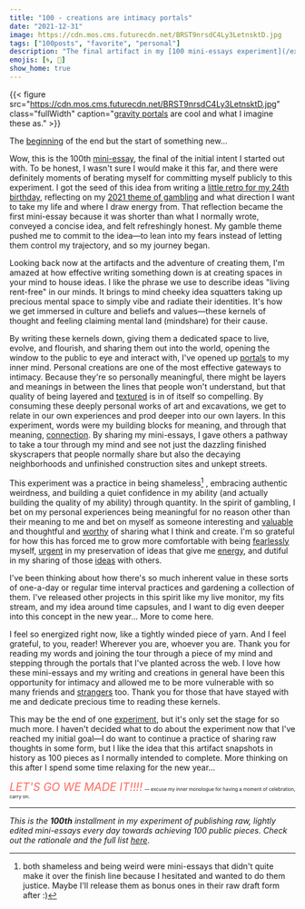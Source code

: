 ```yaml
---
title: "100 - creations are intimacy portals"
date: "2021-12-31"
image: https://cdn.mos.cms.futurecdn.net/BRST9nrsdC4Ly3LetnsktD.jpg
tags: ["100posts", "favorite", "personal"]
description: "The final artifact in my [100 mini-essays experiment](/experiments/100posts) exploring the intimacy of creations and the value of sharing your mind with the world."
emojis: [🌀, 🌌]
show_home: true
---
```


{{< figure src="https://cdn.mos.cms.futurecdn.net/BRST9nrsdC4Ly3LetnsktD.jpg" class="fullWidth" caption="[gravity portals](https://www.livescience.com/gravity-portals-solve-dark-matter-gamma-ray-mystery.html) are cool and what I imagine these as." >}}

The [beginning](/experiments/100posts/beginnings) of the end but the start of something new...

Wow, this is the 100th [mini-essay](/experiments/100posts), the final of the initial intent I started out with. To be honest, I wasn't sure I would make it this far, and there were definitely moments of berating myself for committing myself publicly to this experiment. I got the seed of this idea from writing a [little retro for my 24th birthday](/posts/mid-twenties), reflecting on my [2021 theme of gambling]() and what direction I want to take my life and where I draw energy from. That reflection became the first mini-essay because it was shorter than what I normally wrote, conveyed a concise idea, and felt refreshingly honest. My gamble theme pushed me to commit to the idea—to lean into my fears instead of letting them control my trajectory, and so my journey began.

Looking back now at the artifacts and the adventure of creating them, I'm amazed at how effective writing something down is at creating spaces in your mind to house ideas. I like the phrase we use to describe ideas "living rent-free" in our minds. It brings to mind cheeky idea squatters taking up precious mental space to simply vibe and radiate their identities. It's how we get immersed in culture and beliefs and values—these kernels of thought and feeling claiming mental land (mindshare) for their cause.

By writing these kernels down, giving them a dedicated space to live, evolve, and flourish, and sharing them out into the world, opening the window to the public to eye and interact with, I've opened up [portals](https://www.spencerchang.me/experiments/postal-portals/) to my inner mind. Personal creations are one of the most effective gateways to intimacy. Because they're so personally meaningful, there might be layers and meanings in between the lines that people won't understand, but that quality of being layered and [textured](/experiments/100posts/finding-texture) is in of itself so compelling. By consuming these deeply personal works of art and excavations, we get to relate in our own experiences and prod deeper into our own layers. In this experiment, words were my building blocks for meaning, and through that meaning, [connection](https://www.spencerchang.me/experiments/100posts/perception/). By sharing my mini-essays, I gave others a pathway to take a tour through my mind and see not just the dazzling finished skyscrapers that people normally share but also the decaying neighborhoods and unfinished construction sites and unkept streets. 

This experiment was a practice in being shameless[^1] , embracing authentic weirdness, and building a quiet confidence in my ability (and actually building the quality of my ability) through quantity. In the spirit of gambling, I bet on my personal experiences being meaningful for no reason other than their meaning to me and bet on myself as someone interesting and [valuable](https://www.spencerchang.me/experiments/100posts/dance/) and thoughtful and [worthy](https://www.spencerchang.me/experiments/100posts/soothing-fire/) of sharing what I think and create. I'm so grateful for how this has forced me to grow more comfortable with being [fearlessly](https://www.spencerchang.me/experiments/100posts/fear) myself, [urgent](https://www.spencerchang.me/experiments/100posts/urgency/) in my preservation of ideas that give me [energy](https://www.spencerchang.me/experiments/100posts/energy-liquidity/), and dutiful in my sharing of those [ideas](https://www.spencerchang.me/experiments/100posts/crazy-ideas/) with others.

[^1]: both shameless and being weird were mini-essays that didn't quite make it over the finish line because I hesitated and wanted to do them justice. Maybe I'll release them as bonus ones in their raw draft form after :)  

I've been thinking about how there's so much inherent value in these sorts of one-a-day or regular time interval practices and gardening a collection of them. I've released other projects in this spirit like my live monitor, my fits stream, and my idea around time capsules, and I want to dig even deeper into this concept in the new year... More to come here.

I feel so energized right now, like a tightly winded piece of yarn. And I feel grateful, to you, reader! Wherever you are, whoever you are. Thank you for reading my words and joining the tour through a piece of my mind and stepping through the portals that I've planted across the web. I love how these mini-essays and my writing and creations in general have been this opportunity for intimacy and allowed me to be more vulnerable with so many friends and [strangers](https://www.spencerchang.me/experiments/100posts/cafe-encounter/) too. Thank you for those that have stayed with me and dedicate precious time to reading these kernels. 

This may be the end of one [experiment](/experiments), but it's only set the stage for so much more. I haven't decided what to do about the experiment now that I've reached my initial goal—I do want to continue a practice of sharing raw thoughts in some form, but I like the idea that this artifact snapshots in history as 100 pieces as I normally intended to complete. More thinking on this after I spend some time relaxing for the new year...

<span style="font-size: 140%; color:#ff6a5c;">*LET'S GO WE MADE IT!!!!*</span> <span style="font-size: 60%;">— excuse my inner monologue for having a moment of celebration, carry on.</span>

---
*This is the **100th** installment in my experiment of publishing raw, lightly edited mini-essays every day towards achieving 100 public pieces. Check out the rationale and the full list [here](/experiments/100posts/)*.
